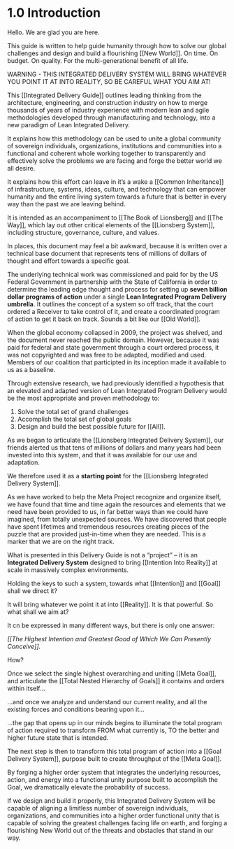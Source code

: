 # 1.0 Introduction
Hello. We are glad you are here. 

This guide is written to help guide humanity through how to solve our global challenges and design and build a flourishing [[New World]]. On time. On budget. On quality. For the multi-generational benefit of all life.

WARNING - THIS INTEGRATED DELIVERY SYSTEM WILL BRING WHATEVER YOU POINT IT AT INTO REALITY, SO BE CAREFUL WHAT YOU AIM AT! 

This [[Integrated Delivery Guide]] outlines leading thinking from the architecture, engineering, and construction industry on how to merge thousands of years of industry experience with modern lean and agile methodologies developed through manufacturing and technology, into a new paradigm of Lean Integrated Delivery. 

It explains how this methodology can be used to unite a global community of sovereign individuals, organizations, institutions and communities into a functional and coherent whole working together to transparently and effectively solve the problems we are facing and forge the better world we all desire. 

It explains how this effort can leave in it’s a wake a [[Common Inheritance]] of infrastructure, systems, ideas, culture, and technology that can empower humanity and the entire living system towards a future that is better in every way than the past we are leaving behind. 

It is intended as an accompaniment to [[The Book of Lionsberg]] and [[The Way]], which lay out other critical elements of the [[Lionsberg System]], including structure, governance, culture, and values. 

In places, this document may feel a bit awkward, because it is written over a technical base document that represents tens of millions of dollars of thought and effort towards a specific goal. 

The underlying technical work was commissioned and paid for by the US Federal Government in partnership with the State of California in order to determine the leading edge thought and process for setting up **seven billion dollar programs of action** under a single **Lean Integrated Program Delivery umbrella**. It outlines the concept of a system so off track, that the court ordered a Receiver to take control of it, and create a coordinated program of action to get it back on track. Sounds a bit like our [[Old World]]. 

When the global economy collapsed in 2009, the project was shelved, and the document never reached the public domain. However, because it was paid for federal and state government through a court ordered process, it was not copyrighted and was free to be adapted, modified and used. Members of our coalition that participted in its inception made it available to us as a baseline. 

Through extensive research, we had previously identified a hypothesis that an elevated and adapted version of Lean Integrated Program Delivery would be the most appropriate and proven methodology to:

1. Solve the total set of grand challenges  
2. Accomplish the total set of global goals  
3. Design and build the best possible future for [[All]].  

As we began to articulate the [[Lionsberg Integrated Delivery System]], our friends alerted us that tens of millions of dollars and many years had been invested into this system, and that it was available for our use and adaptation. 

We therefore used it as a **starting point** for the [[Lionsberg Integrated Delivery System]]. 

As we have worked to help the Meta Project recognize and organize itself, we have found that time and time again the resources and elements that we need have been provided to us, in far better ways than we could have imagined, from totally unexpected sources. We have discovered that people have spent lifetimes and tremendous resources creating pieces of the puzzle that are provided just-in-time when they are needed. This is a marker that we are on the right track.

What is presented in this Delivery Guide is not a “project” – it is an **Integrated Delivery System** designed to bring [[Intention Into Reality]] at scale in massively complex environments. 

Holding the keys to such a system, towards what [[Intention]] and [[Goal]] shall we direct it? 

It will bring whatever we point it at into [[Reality]]. It is that powerful. So what shall we aim at?

It cn be expressed in many different ways, but there is only one answer: 

_[[The Highest Intention and Greatest Good of Which We Can Presently Conceive]]._ 

How? 

Once we select the single highest overarching and uniting [[Meta Goal]], and articulate the [[Total Nested Hierarchy of Goals]] it contains and orders within itself...  

...and once we analyze and understand our current reality, and all the existing forces and conditions bearing upon it...

...the gap that opens up in our minds begins to illuminate the total program of action required to transform FROM what currently is, TO the better and higher future state that is intended. 

The next step is then to transform this total program of action into a [[Goal Delivery System]], purpose built to create throughput of the [[Meta Goal]]. 

By forging a higher order system that integrates the underlying resources, action, and energy into a functional unity purpose built to accomplish the Goal, we dramatically elevate the probability of success. 

If we design and build it properly, this Integrated Delivery System will be capable of aligning a limitless number of sovereign individuals, organizations, and communities into a higher order functional unity that is capable of solving the greatest challenges facing life on earth, and forging a flourishing New World out of the threats and obstacles that stand in our way.  